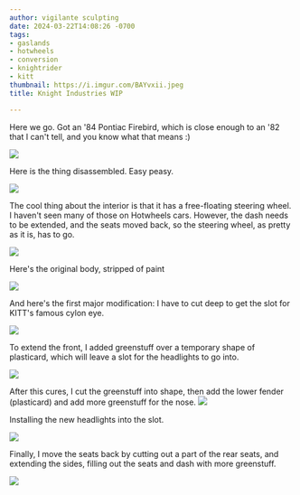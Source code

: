 ```yaml
---
author: vigilante sculpting
date: 2024-03-22T14:08:26 -0700
tags:
- gaslands
- hotwheels
- conversion
- knightrider
- kitt
thumbnail: https://i.imgur.com/BAYvxii.jpeg
title: Knight Industries WIP

---
```

Here we go. Got an '84 Pontiac Firebird, which is close enough to an '82 that I can't tell, and you know what that means :)

![](https://i.imgur.com/BAYvxii.jpeg)

Here is the thing disassembled. Easy peasy.

![](https://i.imgur.com/hzH3Hhn.jpeg)

The cool thing about the interior is that it has a free-floating steering wheel. I haven't seen many of those on Hotwheels cars. However, the dash needs to be extended, and the seats moved back, so the steering wheel, as pretty as it is, has to go.

![](https://i.imgur.com/Q0kXRrW.jpeg)

Here's the original body, stripped of paint

![](https://i.imgur.com/7txPoEm.jpeg)

And here's the first major modification: I have to cut deep to get the slot for KITT's famous cylon eye.

![](https://i.imgur.com/B6GSvyg.jpeg)

To extend the front, I added greenstuff over a temporary shape of plasticard, which will leave a slot for the headlights to go into.

![](https://i.imgur.com/pynOgyR.jpeg)

After this cures, I cut the greenstuff into shape, then add the lower fender (plasticard) and add more greenstuff for the nose.
![](https://i.imgur.com/YG1Z6aq.jpeg)

Installing the new headlights into the slot.

![](https://i.imgur.com/Qh0c8ke.jpeg)

Finally, I move the seats back by cutting out a part of the rear seats, and extending the sides, filling out the seats and dash with more greenstuff.

![](https://i.imgur.com/b8GFsNy.jpeg)
